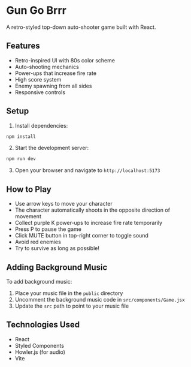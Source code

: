 # Gun Go Brrr

A retro-styled top-down auto-shooter game built with React.

## Features

- Retro-inspired UI with 80s color scheme
- Auto-shooting mechanics
- Power-ups that increase fire rate
- High score system
- Enemy spawning from all sides
- Responsive controls

## Setup

1. Install dependencies:
```bash
npm install
```

2. Start the development server:
```bash
npm run dev
```

3. Open your browser and navigate to `http://localhost:5173`

## How to Play

- Use arrow keys to move your character
- The character automatically shoots in the opposite direction of movement
- Collect purple K power-ups to increase fire rate temporarily
- Press P to pause the game
- Click MUTE button in top-right corner to toggle sound
- Avoid red enemies
- Try to survive as long as possible!

## Adding Background Music

To add background music:

1. Place your music file in the `public` directory
2. Uncomment the background music code in `src/components/Game.jsx`
3. Update the `src` path to point to your music file

## Technologies Used

- React
- Styled Components
- Howler.js (for audio)
- Vite
